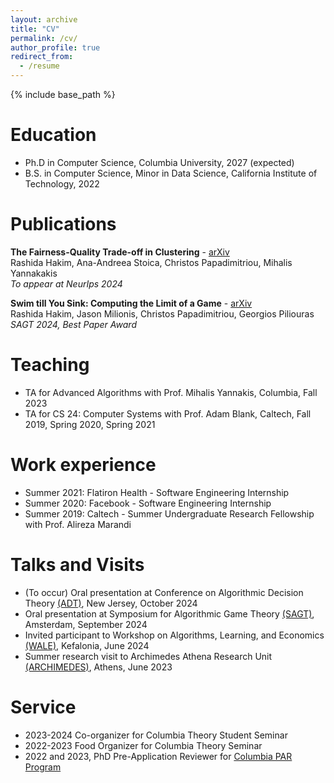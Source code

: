```yaml
---
layout: archive
title: "CV"
permalink: /cv/
author_profile: true
redirect_from:
  - /resume
---
```


{% include base_path %}

Education
======
* Ph.D in Computer Science, Columbia University, 2027 (expected)
* B.S. in Computer Science, Minor in Data Science, California Institute of Technology, 2022

Publications
======
**The Fairness-Quality Trade-off in Clustering** - [arXiv](https://arxiv.org/abs/2408.10002)  
Rashida Hakim, Ana-Andreea Stoica, Christos Papadimitriou, Mihalis Yannakakis  
*To appear at NeurIps 2024*

**Swim till You Sink: Computing the Limit of a Game** - [arXiv](https://arxiv.org/abs/2408.11146)  
Rashida Hakim, Jason Milionis, Christos Papadimitriou, Georgios Piliouras  
*SAGT 2024, Best Paper Award*

Teaching
======
* TA for Advanced Algorithms with Prof. Mihalis Yannakis, Columbia, Fall 2023
* TA for CS 24: Computer Systems with Prof. Adam Blank, Caltech, Fall 2019, Spring 2020, Spring 2021
  
Work experience
======
* Summer 2021: Flatiron Health - Software Engineering Internship
* Summer 2020: Facebook - Software Engineering Internship
* Summer 2019: Caltech - Summer Undergraduate Research Fellowship with Prof. Alireza Marandi
 
Talks and Visits
======
* (To occur) Oral presentation at Conference on Algorithmic Decision Theory [(ADT)](https://preflib.github.io/adt2024/), New Jersey, October 2024
* Oral presentation at Symposium for Algorithmic Game Theory [(SAGT)](https://www.cwi.nl/en/groups/networks-and-optimization/events/sagt-2024/), Amsterdam, September 2024
* Invited participant to Workshop on Algorithms, Learning, and Economics [(WALE)](https://wale.gr/2024/), Kefalonia, June 2024
* Summer research visit to Archimedes Athena Research Unit [(ARCHIMEDES)](https://archimedesai.gr/en/), Athens, June 2023

Service
======
* 2023-2024 Co-organizer for Columbia Theory Student Seminar 
* 2022-2023 Food Organizer for Columbia Theory Seminar
* 2022 and 2023, PhD Pre-Application Reviewer for [Columbia PAR Program](https://www.cheme.columbia.edu/phd-pre-application-review-par-program)
